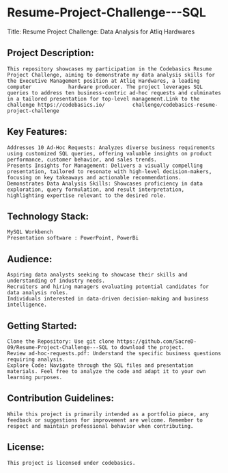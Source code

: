 # Resume-Project-Challenge---SQL
Title: Resume Project Challenge: Data Analysis for Atliq Hardwares

## Project Description:

    This repository showcases my participation in the Codebasics Resume Project Challenge, aiming to demonstrate my data analysis skills for the Executive Management position at Atliq Hardwares, a leading computer            hardware producer. The project leverages SQL queries to address ten business-centric ad-hoc requests and culminates in a tailored presentation for top-level management.Link to the challenge https://codebasics.io/         challenge/codebasics-resume-project-challenge

## Key Features:

    Addresses 10 Ad-Hoc Requests: Analyzes diverse business requirements using customized SQL queries, offering valuable insights on product performance, customer behavior, and sales trends.
    Presents Insights for Management: Delivers a visually compelling presentation, tailored to resonate with high-level decision-makers, focusing on key takeaways and actionable recommendations.
    Demonstrates Data Analysis Skills: Showcases proficiency in data exploration, query formulation, and result interpretation, highlighting expertise relevant to the desired role.

## Technology Stack:

    MySQL Workbench 
    Presentation software : PowerPoint, PowerBi

## Audience:

    Aspiring data analysts seeking to showcase their skills and understanding of industry needs.
    Recruiters and hiring managers evaluating potential candidates for data analysis roles.
    Individuals interested in data-driven decision-making and business intelligence.

## Getting Started:

    Clone the Repository: Use git clone https://github.com/SacreD-09/Resume-Project-Challenge---SQL to download the project.
    Review ad-hoc-requests.pdf: Understand the specific business questions requiring analysis.
    Explore Code: Navigate through the SQL files and presentation materials. Feel free to analyze the code and adapt it to your own learning purposes.

## Contribution Guidelines:

    While this project is primarily intended as a portfolio piece, any feedback or suggestions for improvement are welcome. Remember to respect and maintain professional behavior when contributing.

## License:

    This project is licensed under codebasics.
